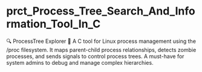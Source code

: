 # prct_Process_Tree_Search_And_Information_Tool_In_C
🔍 ProcessTree Explorer 🔄 A C tool for Linux process management using the /proc filesystem. It maps parent-child process relationships, detects zombie processes, and sends signals to control process trees. A must-have for system admins to debug and manage complex hierarchies.
